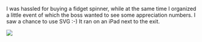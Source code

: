 I was hassled for buying a fidget spinner, while at the same time I organized a little event of which the boss wanted to see some appreciation numbers. I saw a chance to use SVG :-)
It ran on an iPad next to the exit.

<a href=""><img src="https://repository-images.githubusercontent.com/103271967/6bb47d00-b034-11ea-959d-c8c0ea59276d"></a>
